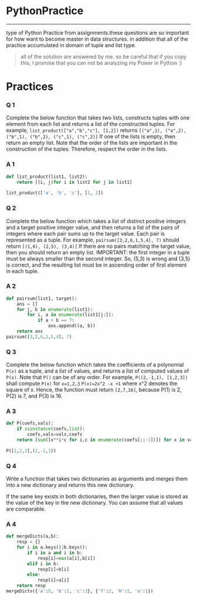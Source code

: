 # PythonPractice
<hr>
type of Python Practice from assignments.these questions are so important for how want to become master in data structures. in addition that all of the practice accumulated in domain of tuple and list type.

> all of the solution are answered by me. so be careful that if you copy this, I promise that you can not be analyzing my Power in Python :)

# Practices

### Q 1
Complete the below function that takes two lists, constructs tuples with one element from each list and returns a list of the constructed tuples. For example,
```list_product(["a","b","c"], [1,2])``` returns 
```[("a",1), ("a",2), ("b",1), ("b",2), ("c",1), ("c",2)]```
If one of the lists is empty, then return an empty list. Note that the order of the lists are important in the construction of the tuples. Therefore, respect the order in the lists.




### A 1
```python
def list_product(list1, list2):
	return [(i, j)for i in list2 for j in list1]
	
list_product(['a', 'b', 'c'], [1, 2])
```

### Q 2
Complete the below function which takes a list of distinct positive integers and a target positive integer value, and then returns a list of the pairs of integers where each pair sums up to the target value. Each pair is represented as a tuple. For example, 
```pairsum([3,2,6,1,5,4], 7)``` should return
```[(1,6), (2,5), (3,4)]```
If there are no pairs matching the target value, then you should return an empty list. IMPORTANT: the first integer in a tuple must be always smaller than the second integer. So, (5,3) is wrong and (3,5) is correct, and the resulting list must be in ascending order of first element in each tuple.




### A 2
```python
def pairsum(list1, target):
	ans = []
	for j, b in enumerate(list1):
		for i, a in enumerate(list1[j:]):
			if a + b == 7:
				ans.append((a, b))
	return ans
pairsum([3,2,6,1,5,4], 7)
```

### Q 3
Complete the below function which takes the coefficients of a polynomial ```P(x)``` as a tuple, and a list of values, and returns a list of computed values of `P(x)`. Note that `P()` can be of any order. For example, 
```P((2,-1,1), [1,2,3])``` shall compute ```P(x)``` for ```x=1,2,3```
```P(x)=2x^2 -x +1```
where x^2 denotes the square of x. Hence, the function must return ```[2,7,16]```, because P(1) is 2, P(2) is 7, and P(3) is 16.




### A 3
```python
def P(coefs,vals):
    if isinstance(coefs,list):
        coefs,vals=vals,coefs
    return [sum([x**i*c for i,c in enumerate(coefs[::-1])]) for x in vals]
    
P([1,2,3],(2,-1,1))
```


### Q 4
Write a function that takes two dictionaries as arguments
and merges them into a new dictionary and returns this
new dictionary.

If the same key exists in both dictionaries, then the 
larger value is stored as the value of the key in the new dictionary. You can assume that all values are comparable.




### A 4
```python
def mergeDicts(a,b):
    resp = {}
    for i in a.keys()|b.keys():
        if i in a and i in b:
            resp[i]=max(a[i],b[i])
        elif i in b:
            resp[i]=b[i]
        else:
            resp[i]=a[i]
    return resp
mergeDicts({'a':5, 'b':2, 'c':3}, {'f':2, 'H':1, 'a':1})
```


